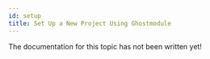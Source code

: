 ```yaml
---
id: setup
title: Set Up a New Project Using Ghostmodule
---
```

The documentation for this topic has not been written yet!

